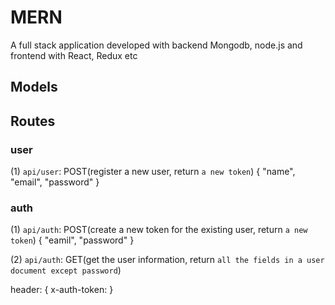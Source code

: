# MERN
A full stack application developed with backend Mongodb, node.js and frontend with React, Redux etc

## Models


## Routes

### user
(1) `api/user`: POST(register a new user, return `a new token`)
  {
    "name",
    "email",
    "password"
  }

### auth
(1) `api/auth`: POST(create a new token for the existing user, return `a new token`)
  {
    "eamil",
    "password"
  } <br />
  
(2) `api/auth`: GET(get the user information, return `all the fields in a user document except password`)
  
  header: {
    x-auth-token: <Your token>
  }
  
